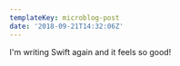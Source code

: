 ```yaml
---
templateKey: microblog-post
date: '2018-09-21T14:32:06Z'
---
```


I'm writing Swift again and it feels so good!

